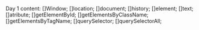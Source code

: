 Day 1 content: 
[]Window;
[]location;
[]document;
[]history;
[]element;
[]text;
[]atribute;
[]getElementById;
[]getElementsByClassName;
[]getElementsByTagName;
[]querySelector;
[]querySelectorAll;
